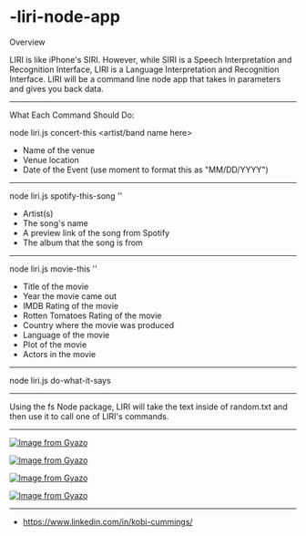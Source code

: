 # -liri-node-app

Overview

LIRI is like iPhone's SIRI. However, while SIRI is a Speech Interpretation and Recognition Interface, LIRI is a Language Interpretation and Recognition Interface. LIRI will be a command line node app that takes in parameters and gives you back data.

---------------------------------------------------------------------

What Each Command Should Do:

node liri.js concert-this <artist/band name here>

* Name of the venue
* Venue location
* Date of the Event (use moment to format this as "MM/DD/YYYY")

---------------------------------------------------------------------
node liri.js spotify-this-song '<song name here>'

* Artist(s)
* The song's name
* A preview link of the song from Spotify
* The album that the song is from

---------------------------------------------------------------------
node liri.js movie-this '<movie name here>'

* Title of the movie
* Year the movie came out
* IMDB Rating of the movie
* Rotten Tomatoes Rating of the movie
* Country where the movie was produced
* Language of the movie
* Plot of the movie
* Actors in the movie

----------------------------------------------------------------------

node liri.js do-what-it-says

----------------------------------------------------------------------


Using the fs Node package, LIRI will take the text inside of random.txt 
and then use it to call one of LIRI's commands.



-----------------------------------------------------------------------


[![Image from Gyazo](https://i.gyazo.com/f6c16633a88bba3e8fe499ea90a4533d.png)](https://gyazo.com/f6c16633a88bba3e8fe499ea90a4533d)

[![Image from Gyazo](https://i.gyazo.com/58615aeb0f715d50c1408e71b28c6e65.png)](https://gyazo.com/58615aeb0f715d50c1408e71b28c6e65)

[![Image from Gyazo](https://i.gyazo.com/6e73449deab54d70728623640e5c2d08.png)](https://gyazo.com/6e73449deab54d70728623640e5c2d08)

[![Image from Gyazo](https://i.gyazo.com/f9fae64cf99839844433e6e37ddb809b.png)](https://gyazo.com/f9fae64cf99839844433e6e37ddb809b)

-------------------------------------------------------------------------------



* https://www.linkedin.com/in/kobi-cummings/